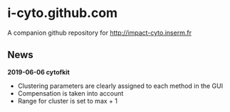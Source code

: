 # i-cyto.github.com

A companion github repository for http://impact-cyto.inserm.fr

## News

**2019-06-06 cytofkit**
  - Clustering parameters are clearly assigned to each method in the GUI
  - Compensation is taken into account
  - Range for cluster is set to max + 1
